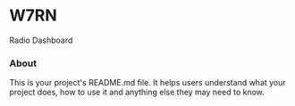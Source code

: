 W7RN
====

Radio Dashboard

### About

This is your project's README.md file. It helps users understand what your
project does, how to use it and anything else they may need to know.